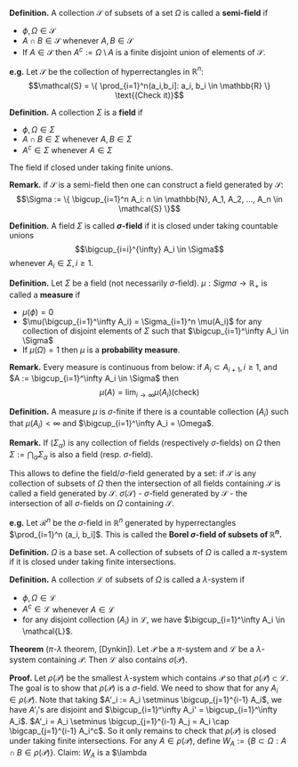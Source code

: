 **Definition.** A collection $\mathcal{S}$ of subsets of a set $\Omega$ is called a **semi-field** if 
- $\phi, \Omega \in \mathcal{S}$
- $A \cap B \in \mathcal{S}$ whenever $A,B \in \mathcal{S}$
- If $A \in \mathcal{S}$ then $A^c := \Omega \setminus A$ is a finite disjoint union of elements of $\mathcal{S}$.

**e.g.** Let $\mathcal{S}$ be the collection of hyperrectangles in $\mathbb{R}^n$: 
$$\mathcal{S} = \{ \prod_{i=1}^n(a_i,b_i]: a_i, b_i \in \mathbb{R} \}  \text{(Check it)}$$

**Definition.** A collection $\Sigma$ is a **field** if
- $\phi, \Omega \in \Sigma$
- $A \cap B \in \Sigma$ whenever $A, B \in \Sigma$
- $A^c \in \Sigma$ whenever $A \in \Sigma$

The field if closed under taking finite unions.

**Remark.** if $\mathcal{S}$ is a semi-field then one can construct a field generated by $\mathcal{S}$:
$$\Sigma := \{ \bigcup_{i=1}^n A_i: n \in \mathbb{N}, A_1, A_2, ..., A_n \in \mathcal{S} \}$$

**Definition.** A field $\Sigma$ is called **$\sigma$-field** if it is closed under taking countable unions 
$$\bigcup_{i=i}^{\infty} A_i \in \Sigma$$ 
whenever $A_i \in \Sigma, i \geq 1$.

**Definition.** Let $\Sigma$ be a field (not necessarily $\sigma$-field). $\mu: Sigma \to \mathbb{R}_+$ is called a **measure** if 
- $\mu(\phi)=0$
- $\mu(\bigcup_{i=1}^\infty A_i) = \Sigma_{i=1}^n \mu(A_i)$ for any collection of disjoint elements of $\Sigma$ such that $\bigcup_{i=1}^\infty A_i \in \Sigma$
- If $\mu(\Omega) = 1$ then $\mu$ is a **probability measure**.

**Remark.** Every measure is continuous from below: if $A_i \subset A_{i+1}, i \geq 1$, and $A := \bigcup_{i=1}^\infty A_i \in \Sigma$ then 
$$\mu(A) = \lim_{i \to \infty} \mu(A_i) (\text{check})$$

**Definition.** A measure $\mu$ is $\sigma$-finite if there is a countable collection $(A_i)$ such that $\mu(A_i) < \infty$ and $\bigcup_{i=1}^\infty A_i = \Omega$.

**Remark.** If $(\Sigma_\alpha)$ is any collection of fields (respectively $\sigma$-fields) on $\Omega$	then $\Sigma := \bigcap_{\alpha} \Sigma_\alpha$ is also a field (resp. $\sigma$-field).

This allows to define the field/$\sigma$-field generated by a set: if $\mathcal{S}$ is any collection of subsets of $\Omega$ then the intersection of all fields containing $\mathcal{S}$ is called a field generated by $\mathcal{S}$. 
$\sigma(\mathcal{S})$ - $\sigma$-field generated by $\mathcal{S}$ - the intersection of all $\sigma$-fields on $\Omega$ containing $\mathcal{S}$.

**e.g.** Let $\mathcal{R}^n$ be the $\sigma$-field in $\mathbb{R}^n$ generated by hyperrectangles $\prod_{i=1}^n (a_i, b_i]$. This is called the **Borel $\sigma$-field of subsets of $\mathbb{R}^n$.**

**Definition.** $\Omega$ is a base set. A collection of subsets of $\Omega$ is called a $\pi$-system if it is closed under taking finite intersections.

**Definition.** A collection $\mathcal{L}$ of subsets of $\Omega$ is called a $\lambda$-system if
- $\phi, \Omega \in \mathcal{L}$
- $A^c \in \mathcal{L}$ whenever $A \in \mathcal{L}$
-  for any disjoint collection $(A_i)$ in $\mathcal{L}$, we have $\bigcup_{i=1}^\infty A_i \in \mathcal{L}$.

**Theorem** ($\pi$-$\lambda$ theorem, [Dynkin]). Let $\mathcal{P}$ be a $\pi$-system and $\mathcal{L}$ be a $\lambda$-system containing $\mathcal{P}$. Then $\mathcal{L}$ also contains $\sigma(\mathcal{P})$.

**Proof.** Let $\rho(\mathcal{P})$ be the smallest $\lambda$-system which contains $\mathcal{P}$ so that $\rho(\mathcal{P}) \subset \mathcal{L}$. The goal is to show  that $\rho(\mathcal{P})$ is a $\sigma$-field.
We need to show that for any $A_i \in \rho(\mathcal{P})$. Note that taking $A'_i := A_i \setminus \bigcup_{j=1}^{i-1} A_i$, we have $A'_i$'s are disjoint and $\bigcup_{i=1}^\infty A_i' = \bigcup_{i=1}^\infty A_i$.
$A'_i = A_i \setminus \bigcup_{j=1}^{i-1} A_j = A_i \cap \bigcap_{j=1}^{i-1} A_i^c$. So it only remains to check that $\rho(\mathcal{P})$ is closed under taking finite intersections. For any $A \in \rho(\mathcal{P})$, define $W_A := \{ B \subset \Omega: A \cap B \in \rho(\mathcal{P}) \}$.
Claim: $W_A$ is a $\lambda
<!--stackedit_data:
eyJoaXN0b3J5IjpbOTI2Mjc5OTg4LC0xNDMwMTE3NDU0LDE3Mz
g1NjA1MzcsLTY1MTQ2NTEzNCwtMTQzNzU0OTk4NiwyMTUzNzk4
NjEsLTIwMzgwNjc4NDMsLTEwMDYzMjg4MzUsLTIwODg3NDY2MT
JdfQ==
-->